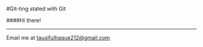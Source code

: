#Git-ting stated with Git

####Hi there!

---

Email me at [tausifulhaque212@gmail.com](Mailto:tausifulhaque212@gmail.com)